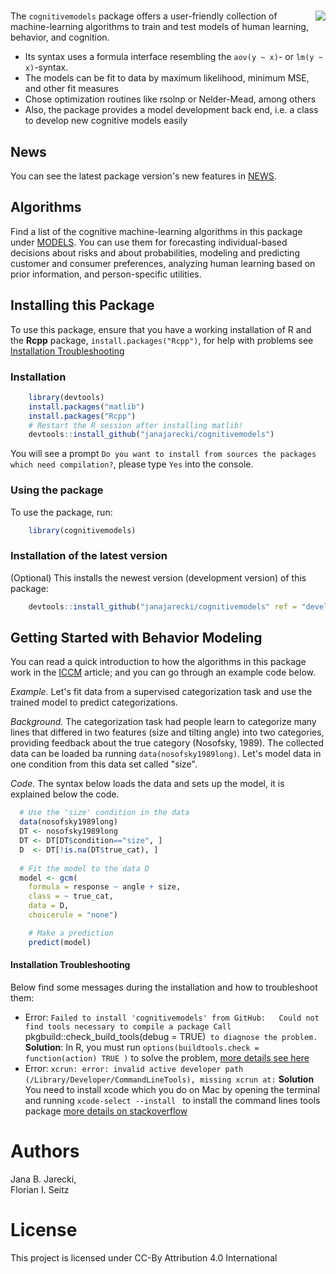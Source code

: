 # <img src="man/figures/logo_inverted.png" align="right" />

The `cognitivemodels` package offers a user-friendly collection of machine-learning  algorithms to train and test models of human learning, behavior, and cognition.

* Its syntax uses a formula interface resembling the `aov(y ~ x)`- or `lm(y ~ x)`-syntax.
* The models can be fit to data by maximum likelihood, minimum MSE, and other fit measures
* Chose optimization routines like rsolnp or Nelder-Mead, among others
* Also, the package provides a model development back end, i.e. a class to develop new cognitive models easily


## News
You can see the latest package version's new features in [NEWS](NEWS.md).

## Algorithms
Find a list of the cognitive machine-learning algorithms in this package under [MODELS](MODELS.md). You can use them for forecasting individual-based decisions about risks and about probabilities, modeling and predicting customer and consumer preferences, analyzing human learning based on prior information, and person-specific utilities.


## Installing this Package
To use this package, ensure that you have a working installation of R and the **Rcpp** package, `install.packages("Rcpp")`, for help with problems see [Installation Troubleshooting](#Installation-Troubleshooting)

### Installation
```R
    library(devtools)
    install.packages("matlib")
    install.packages("Rcpp")
    # Restart the R session after installing matlib! 
    devtools::install_github("janajarecki/cognitivemodels")
```

You will see a prompt `Do you want to install from sources the packages which need compilation?`, please type `Yes` into the console.

### Using the package
To use the package, run:

```R
    library(cognitivemodels)
```

### Installation of the latest version
(Optional) This installs the newest version (development version) of this package:

```R
    devtools::install_github("janajarecki/cognitivemodels" ref = "development")
```


## Getting Started with Behavior Modeling
You can read a quick introduction to how the algorithms in this package work in the [ICCM](https://psyarxiv.com/6kb4w/) article; and you can go through an example code below.

_Example._ Let's fit data from a supervised categorization task and use the trained model to predict categorizations. 

_Background._ The categorization task had people learn to categorize many lines that differed in two features (size and tilting angle) into two categories, providing feedback about the true category (Nosofsky, 1989). The collected data can be loaded ba running `data(nosofsky1989long)`. Let's model data in one condition from this data set called "size".

_Code._ The syntax below loads the data and sets up the model, it is explained below the code.

```R
  # Use the 'size' condition in the data
  data(nosofsky1989long)
  DT <- nosofsky1989long
  DT <- DT[DT$condition=="size", ]
  D  <- DT[!is.na(DT$true_cat), ]
  
  # Fit the model to the data D
  model <- gcm(
    formula = response ~ angle + size,
    class = ~ true_cat,
    data = D,
    choicerule = "none")

    # Make a prediction
    predict(model)
```

#### Installation Troubleshooting
Below find some messages during the installation and how to troubleshoot them:

* Error: `Failed to install 'cognitivemodels' from GitHub:   Could not find tools necessary to compile a package Call `pkgbuild::check_build_tools(debug = TRUE)` to diagnose the problem.` **Solution**: In R, you must run `options(buildtools.check = function(action) TRUE )` to solve the problem, [more details see here](https://stackoverflow.com/questions/37776377/error-when-installing-an-r-package-from-github-could-not-find-build-tools-neces)
* Error: `xcrun: error: invalid active developer path (/Library/Developer/CommandLineTools), missing xcrun at:` **Solution** You need to install xcode which you do on Mac by opening the terminal and running `xcode-select --install
` to install the command lines tools package [more details on stackoverflow](https://apple.stackexchange.com/questions/254380/why-am-i-getting-an-invalid-active-developer-path-when-attempting-to-use-git-a)
    
# Authors
Jana B. Jarecki,  
Florian I. Seitz

# License
This project is licensed under CC-By Attribution 4.0 International
